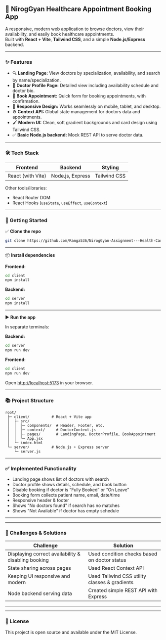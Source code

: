 ## 📌 **NirogGyan Healthcare Appointment Booking App**

A responsive, modern web application to browse doctors, view their availability, and easily book healthcare appointments.  
Built with **React + Vite**, **Tailwind CSS**, and a simple **Node.js/Express** backend.

---

### ✨ **Features**

- 🔍 **Landing Page:** View doctors by specialization, availability, and search by name/specialization.
- 📄 **Doctor Profile Page:** Detailed view including availability schedule and doctor bio.
- 📅 **Book Appointment:** Quick form for booking appointments, with confirmation.
- 📱 **Responsive Design:** Works seamlessly on mobile, tablet, and desktop.
- ⚙ **Context API:** Global state management for doctors data and appointments.
- 🖌 **Modern UI:** Clean, soft gradient backgrounds and card design using Tailwind CSS.
- ✅ **Basic Node.js backend:** Mock REST API to serve doctor data.

---

### 🛠 **Tech Stack**

| Frontend           | Backend        | Styling      |
| ------------------ | -------------- | ------------ |
| React (with Vite)  | Node.js, Express | Tailwind CSS |

Other tools/libraries:

- React Router DOM
- React Hooks (`useState`, `useEffect`, `useContext`)

---

### 🚀 **Getting Started**

✅ **Clone the repo**

```bash
git clone https://github.com/Ranga536/NirogGyan-Assignment---Health-Care-App.git

```

---

📦 **Install dependencies**

**Frontend:**

```bash
cd client
npm install
```

**Backend:**

```bash
cd server
npm install
```

---

▶ **Run the app**

In separate terminals:

**Backend:**

```bash
cd server
npm run dev
```

**Frontend:**

```bash
cd client
npm run dev
```

Open [http://localhost:5173](http://localhost:5173) in your browser.

---

### 📚 **Project Structure**

```
root/
 ├─ client/          # React + Vite app
 │  ├─ src/
 │  │  ├─ components/  # Header, Footer, etc.
 │  │  ├─ context/     # DoctorContext.js
 │  │  ├─ pages/       # LandingPage, DoctorProfile, BookAppointment
 │  │  └─ App.jsx
 │  └─ index.html
 └─ server/          # Node.js + Express server         
    └─ server.js
```

---

### ✅ **Implemented Functionality**

- Landing page shows list of doctors with search
- Doctor profile shows details, schedule, and book button
- Disable booking if doctor is “Fully Booked” or “On Leave”
- Booking form collects patient name, email, date/time
- Responsive header & footer
- Shows "No doctors found" if search has no matches
- Shows "Not Available" if doctor has empty schedule

---


---

### 🧩 **Challenges & Solutions**

| Challenge                                   | Solution                                              |
| ------------------------------------------- | ----------------------------------------------------- |
| Displaying correct availability & disabling booking | Used condition checks based on doctor status |
| State sharing across pages                  | Used React Context API                                 |
| Keeping UI responsive and modern            | Used Tailwind CSS utility classes & gradients         |
| Node backend serving data                   | Created simple REST API with Express                  |

---



---

### 📄 **License**

This project is open source and available under the MIT License.

